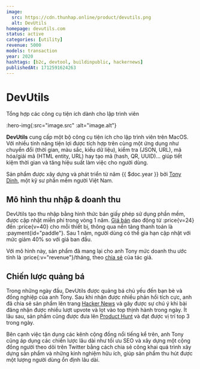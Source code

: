 ```yaml
---
image:
  src: https://cdn.thunhap.online/product/devutils.png
  alt: DevUtils
homepage: devutils.com
status: active
categories: [utility]
revenue: 5000
models: transaction
year: 2020
hashtags: [b2c, devtool, buildinpublic, hackernews]
publishedAt: 1712591624263
---
```


# DevUtils

Tổng hợp các công cụ tiện ích dành cho lập trình viên

:hero-img{:src="image.src" :alt="image.alt"}

__DevUtils__ cung cấp một bộ công cụ tiện ích cho lập trình viên trên MacOS. Với nhiều tính năng tiện lợi được tích hợp trên cùng một ứng dụng như chuyển đổi (thời gian, màu sắc, kiểu dữ liệu), kiểm tra (JSON, URL), mã hóa/giải mã (HTML entity, URL) hay tạo mã (hash, QR, UUID)... giúp tiết kiệm thời gian và tăng hiệu suất làm việc cho người dùng.

Sản phẩm được xây dựng và phát triển từ năm {{ $doc.year }} bởi [Tony Dinh](https://twitter.com/tdinh_me), một kỹ sư phần mềm người Việt Nam.

## Mô hình thu nhập & doanh thu

DevUtils tạo thu nhập bằng hình thức bán giấy phép sử dụng phần mềm, được cập nhật miễn phí trong vòng 1 năm. [Giá bán](https://devutils.com/pricing) dao động từ :price{v=24} đến :price{v=40} cho mỗi thiết bị, thông qua nền tảng thanh toán là :payment{id="paddle"}. Sau 1 năm, người dùng có thể gia hạn cập nhật với mức giảm 40% so với giá ban đầu.

Với mô hình này, sản phẩm đã mang lại cho anh Tony mức doanh thu ước tính là :price{:v="revenue"}/tháng, theo [chia sẻ](https://twitter.com/tdinh_me) của tác giả.

## Chiến lược quảng bá

Trong những ngày đầu, DevUtils được quảng bá chủ yếu đến bạn bè và đồng nghiệp của anh Tony. Sau khi nhận được nhiều phản hồi tích cực, anh đã chia sẻ sản phẩm lên trang [Hacker News](https://news.ycombinator.com/item?id=24604291) và gây được sự chú ý khi bài đăng nhận được nhiều lượt upvote và lọt vào top thịnh hành trong ngày. Ít lâu sau, sản phẩm cũng được đưa lên [Product Hunt](https://www.producthunt.com/products/devutils#devutils) và đạt được vị trí top 3 trong ngày.

Bên cạnh việc tận dụng các kênh cộng đồng nổi tiếng kể trên, anh Tony cũng áp dụng các chiến lược lâu dài như tối ưu SEO và xây dựng một cộng đồng người theo dõi trên Twitter bằng cách chia sẻ công khai quá trình xây dựng sản phẩm và những kinh nghiệm hữu ích, giúp sản phẩm thu hút được một lượng người dùng ổn định lâu dài.
